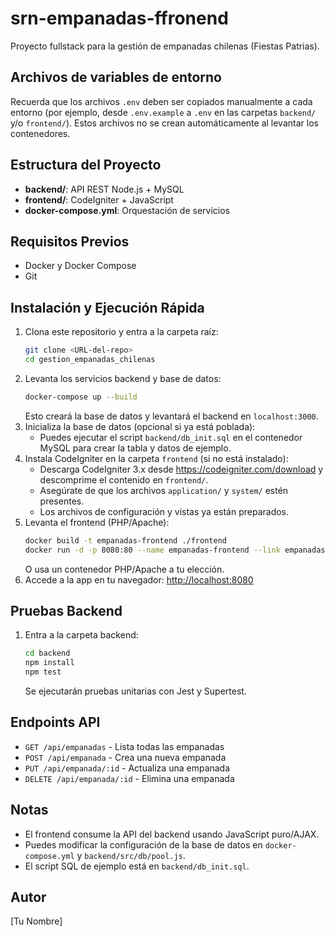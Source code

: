 # srn-empanadas-ffronend

Proyecto fullstack para la gestión de empanadas chilenas (Fiestas Patrias).

## Archivos de variables de entorno
Recuerda que los archivos `.env` deben ser copiados manualmente a cada entorno (por ejemplo, desde `.env.example` a `.env` en las carpetas `backend/` y/o `frontend/`). Estos archivos no se crean automáticamente al levantar los contenedores.

## Estructura del Proyecto
- **backend/**: API REST Node.js + MySQL
- **frontend/**: CodeIgniter + JavaScript
- **docker-compose.yml**: Orquestación de servicios

## Requisitos Previos
- Docker y Docker Compose
- Git

## Instalación y Ejecución Rápida
1. Clona este repositorio y entra a la carpeta raíz:
	```sh
	git clone <URL-del-repo>
	cd gestion_empanadas_chilenas
	```
2. Levanta los servicios backend y base de datos:
	```sh
	docker-compose up --build
	```
	Esto creará la base de datos y levantará el backend en `localhost:3000`.
3. Inicializa la base de datos (opcional si ya está poblada):
	- Puedes ejecutar el script `backend/db_init.sql` en el contenedor MySQL para crear la tabla y datos de ejemplo.
4. Instala CodeIgniter en la carpeta `frontend` (si no está instalado):
	- Descarga CodeIgniter 3.x desde https://codeigniter.com/download y descomprime el contenido en `frontend/`.
	- Asegúrate de que los archivos `application/` y `system/` estén presentes.
	- Los archivos de configuración y vistas ya están preparados.
5. Levanta el frontend (PHP/Apache):
	```sh
	docker build -t empanadas-frontend ./frontend
	docker run -d -p 8080:80 --name empanadas-frontend --link empanadas-backend:backend empanadas-frontend
	```
	O usa un contenedor PHP/Apache a tu elección.
6. Accede a la app en tu navegador: [http://localhost:8080](http://localhost:8080)

## Pruebas Backend
1. Entra a la carpeta backend:
	```sh
	cd backend
	npm install
	npm test
	```
	Se ejecutarán pruebas unitarias con Jest y Supertest.

## Endpoints API
- `GET /api/empanadas` - Lista todas las empanadas
- `POST /api/empanada` - Crea una nueva empanada
- `PUT /api/empanada/:id` - Actualiza una empanada
- `DELETE /api/empanada/:id` - Elimina una empanada

## Notas
- El frontend consume la API del backend usando JavaScript puro/AJAX.
- Puedes modificar la configuración de la base de datos en `docker-compose.yml` y `backend/src/db/pool.js`.
- El script SQL de ejemplo está en `backend/db_init.sql`.

## Autor
[Tu Nombre]
